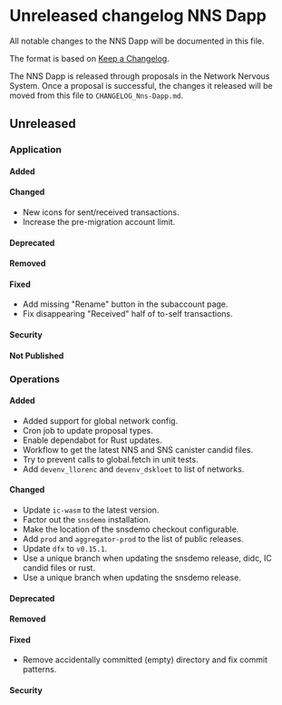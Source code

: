 # Unreleased changelog NNS Dapp

All notable changes to the NNS Dapp will be documented in this file.

The format is based on [Keep a Changelog](https://keepachangelog.com/en/1.0.0/).

The NNS Dapp is released through proposals in the Network Nervous System. Once a
proposal is successful, the changes it released will be moved from this file to
`CHANGELOG_Nns-Dapp.md`.

## Unreleased

### Application

#### Added

#### Changed

* New icons for sent/received transactions.
* Increase the pre-migration account limit.

#### Deprecated

#### Removed

#### Fixed

* Add missing "Rename" button in the subaccount page.
* Fix disappearing "Received" half of to-self transactions.

#### Security

#### Not Published

### Operations

#### Added

* Added support for global network config.
* Cron job to update proposal types.
* Enable dependabot for Rust updates.
* Workflow to get the latest NNS and SNS canister candid files.
* Try to prevent calls to global.fetch in unit tests.
* Add `devenv_llorenc` and `devenv_dskloet` to list of networks.

#### Changed

* Update `ic-wasm` to the latest version.
* Factor out the `snsdemo` installation.
* Make the location of the snsdemo checkout configurable.
* Add `prod` and `aggregator-prod` to the list of public releases.
* Update `dfx` to `v0.15.1`.
* Use a unique branch when updating the snsdemo release, didc, IC candid files or rust.
* Use a unique branch when updating the snsdemo release.

#### Deprecated

#### Removed

#### Fixed

* Remove accidentally committed (empty) directory and fix commit patterns.

#### Security
